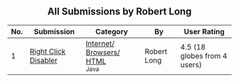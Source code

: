 ﻿<div align="center">

## All Submissions by Robert Long

</div>

No.  | Submission | Category | By   | User Rating
---- | ---------- | -------- | ---- | -----------
1 | [Right Click Disabler<br />](https://github.com/Planet-Source-Code/robert-long-right-click-disabler__2-2042) | [Internet/ Browsers/ HTML<br /><sup>Java</sup>](../ByCategory/internet-browsers-html__2-68.md) | Robert Long | 4.5 (18 globes from 4 users)
